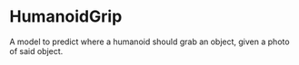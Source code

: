 # HumanoidGrip
A model to predict where a humanoid should grab an object, given a photo of said object.
